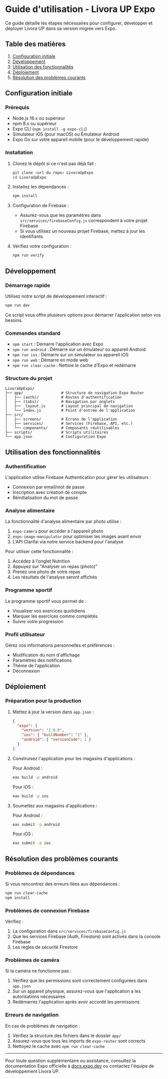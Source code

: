 # Guide d'utilisation - Livora UP Expo

Ce guide détaille les étapes nécessaires pour configurer, développer et déployer Livora UP dans sa version migrée vers Expo.

## Table des matières

1. [Configuration initiale](#configuration-initiale)
2. [Développement](#développement)
3. [Utilisation des fonctionnalités](#utilisation-des-fonctionnalités)
4. [Déploiement](#déploiement)
5. [Résolution des problèmes courants](#résolution-des-problèmes-courants)

## Configuration initiale

### Prérequis

- Node.js 16.x ou supérieur
- npm 8.x ou supérieur
- Expo CLI (`npm install -g expo-cli`)
- Simulateur iOS (pour macOS) ou Émulateur Android
- Expo Go sur votre appareil mobile (pour le développement rapide)

### Installation

1. Clonez le dépôt si ce n'est pas déjà fait :
   ```bash
   git clone <url-du-repo> LivoraUpExpo
   cd LivoraUpExpo
   ```

2. Installez les dépendances :
   ```bash
   npm install
   ```

3. Configuration de Firebase :
   - Assurez-vous que les paramètres dans `src/services/firebaseConfig.js` correspondent à votre projet Firebase
   - Si vous utilisez un nouveau projet Firebase, mettez à jour les identifiants

4. Vérifiez votre configuration :
   ```bash
   npm run verify
   ```

## Développement

### Démarrage rapide

Utilisez notre script de développement interactif :
```bash
npm run dev
```

Ce script vous offre plusieurs options pour démarrer l'application selon vos besoins.

### Commandes standard

- `npm start` : Démarre l'application avec Expo
- `npm run android` : Démarre sur un émulateur ou appareil Android
- `npm run ios` : Démarre sur un simulateur ou appareil iOS
- `npm run web` : Démarre en mode web
- `npm run clear-cache` : Nettoie le cache d'Expo et redémarre

### Structure du projet

```
LivoraUpExpo/
├── app/                 # Structure de navigation Expo Router
│   ├── (auth)/          # Routes d'authentification
│   ├── (tabs)/          # Navigation par onglets
│   ├── _layout.js       # Layout principal de navigation
│   └── index.js         # Point d'entrée de l'application
├── src/
│   ├── screens/         # Écrans de l'application
│   ├── services/        # Services (Firebase, API, etc.)
│   └── components/      # Composants réutilisables
├── scripts/             # Scripts utilitaires
└── app.json             # Configuration Expo
```

## Utilisation des fonctionnalités

### Authentification

L'application utilise Firebase Authentication pour gérer les utilisateurs :
- Connexion par email/mot de passe
- Inscription avec création de compte
- Réinitialisation du mot de passe

### Analyse alimentaire

La fonctionnalité d'analyse alimentaire par photo utilise :
1. `expo-camera` pour accéder à l'appareil photo
2. `expo-image-manipulator` pour optimiser les images avant envoi
3. L'API Clarifai via notre service backend pour l'analyse

Pour utiliser cette fonctionnalité :
1. Accédez à l'onglet Nutrition
2. Appuyez sur "Analyser un repas (photo)"
3. Prenez une photo de votre repas
4. Les résultats de l'analyse seront affichés

### Programme sportif

Le programme sportif vous permet de :
- Visualiser vos exercices quotidiens
- Marquer les exercices comme complétés
- Suivre votre progression

### Profil utilisateur

Gérez vos informations personnelles et préférences :
- Modification du nom d'affichage
- Paramètres des notifications
- Thème de l'application
- Déconnexion

## Déploiement

### Préparation pour la production

1. Mettez à jour la version dans `app.json` :
   ```json
   {
     "expo": {
       "version": "1.0.0",
       "ios": { "buildNumber": "1" },
       "android": { "versionCode": 1 }
     }
   }
   ```

2. Construisez l'application pour les magasins d'applications :
   
   Pour Android :
   ```bash
   eas build -p android
   ```
   
   Pour iOS :
   ```bash
   eas build -p ios
   ```

3. Soumettez aux magasins d'applications :
   
   Pour Android :
   ```bash
   eas submit -p android
   ```
   
   Pour iOS :
   ```bash
   eas submit -p ios
   ```

## Résolution des problèmes courants

### Problèmes de dépendances

Si vous rencontrez des erreurs liées aux dépendances :
```bash
npm run clear-cache
npm install
```

### Problèmes de connexion Firebase

Vérifiez :
1. La configuration dans `src/services/firebaseConfig.js`
2. Que les services Firebase (Auth, Firestore) sont activés dans la console Firebase
3. Les règles de sécurité Firestore

### Problèmes de caméra

Si la caméra ne fonctionne pas :
1. Vérifiez que les permissions sont correctement configurées dans `app.json`
2. Sur un appareil physique, assurez-vous que l'application a les autorisations nécessaires
3. Redémarrez l'application après avoir accordé les permissions

### Erreurs de navigation

En cas de problèmes de navigation :
1. Vérifiez la structure des fichiers dans le dossier `app/`
2. Assurez-vous que tous les imports de `expo-router` sont corrects
3. Nettoyez le cache avec `npm run clear-cache`

---

Pour toute question supplémentaire ou assistance, consultez la documentation Expo officielle à [docs.expo.dev](https://docs.expo.dev/) ou contactez l'équipe de développement Livora UP.
